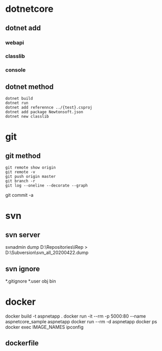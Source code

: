 # dotnetcore

## dotnet add
### webapi
### classlib
### console

## dotnet method
``` 
dotnet build
dotnet run
dotnet add referennce ../{test}.csproj
dotnet add package Newtonsoft.json
dotnet new classlib
```
# git 
## git method 
```
git remote show origin
git remote -v
git push origin master
git branch -r
git log --oneline --decorate --graph 
```

git commit -a

# svn

## svn server
svnadmin dump D:\Repositories\iRep > D:\Subversion\svn_all_20200422.dump

## svn ignore
*.gitignore *.user obj bin 

# docker
docker build -t aspnetapp .
docker run -it --rm -p 5000:80 --name aspnetcore_sample aspnetapp
docker run --rm -d aspnetapp
docker ps
docker exec IMAGE_NAMES ipconfig

## dockerfile